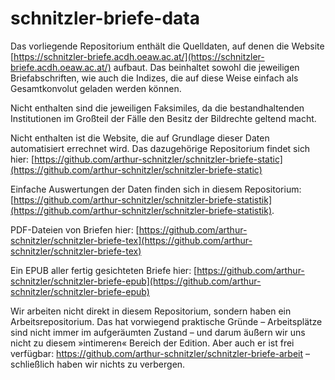 # schnitzler-briefe-data

Das vorliegende Repositorium enthält die Quelldaten, auf denen die Website [https://schnitzler-briefe.acdh.oeaw.ac.at/](https://schnitzler-briefe.acdh.oeaw.ac.at/) aufbaut. Das beinhaltet sowohl die jeweiligen Briefabschriften, wie auch die Indizes, die auf diese Weise einfach als Gesamtkonvolut geladen werden können. 

Nicht enthalten sind die jeweiligen Faksimiles, da die bestandhaltenden Institutionen im Großteil der Fälle den Besitz der Bildrechte geltend macht.

Nicht enthalten ist die Website, die auf Grundlage dieser Daten automatisiert errechnet wird. Das dazugehörige Repositorium findet sich hier: [https://github.com/arthur-schnitzler/schnitzler-briefe-static](https://github.com/arthur-schnitzler/schnitzler-briefe-static)

Einfache Auswertungen der Daten finden sich in diesem Repositorium: [https://github.com/arthur-schnitzler/schnitzler-briefe-statistik](https://github.com/arthur-schnitzler/schnitzler-briefe-statistik). 

PDF-Dateien von Briefen hier: [https://github.com/arthur-schnitzler/schnitzler-briefe-tex](https://github.com/arthur-schnitzler/schnitzler-briefe-tex)

Ein EPUB aller fertig gesichteten Briefe hier: [https://github.com/arthur-schnitzler/schnitzler-briefe-epub](https://github.com/arthur-schnitzler/schnitzler-briefe-epub)

Wir arbeiten nicht direkt in diesem Repositorium, sondern haben ein Arbeitsrepositorium. Das hat vorwiegend praktische Gründe – Arbeitsplätze sind nicht immer im aufgeräumten Zustand – und darum äußern wir uns nicht zu diesem »intimeren« Bereich der Edition. Aber auch er ist frei verfügbar: https://github.com/arthur-schnitzler/schnitzler-briefe-arbeit – schließlich haben wir nichts zu verbergen. 

